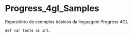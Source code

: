 Progress_4gl_Samples
====================

Repositório de exemplos básicos da linguagem Progress 4GL

```4gl
def var teste as int.
```
